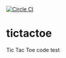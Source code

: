 [![Circle CI](https://circleci.com/gh/jonathanchrisp/tictactoe.svg?style=svg&circle-token=960481d1d2f3dbe7540f32ccd067690942ef745c)](https://circleci.com/gh/jonathanchrisp/tictactoe)

# tictactoe
Tic Tac Toe code test
